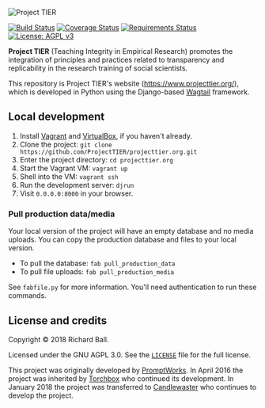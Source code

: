 ![Project TIER](project_tier/static/img/logo.svg)

[![Build Status](https://travis-ci.org/ProjectTIER/projecttier.org.svg?branch=master)](https://travis-ci.org/ProjectTIER/projecttier.org)
[![Coverage Status](https://coveralls.io/repos/github/ProjectTIER/projecttier.org/badge.svg?branch=master)](https://coveralls.io/github/ProjectTIER/projecttier.org?branch=master)
[![Requirements Status](https://requires.io/github/ProjectTIER/projecttier.org/requirements.svg?branch=master)](https://requires.io/github/ProjectTIER/projecttier.org/requirements/?branch=master)
[![License: AGPL v3](https://img.shields.io/badge/License-AGPL%20v3-blue.svg)](https://www.gnu.org/licenses/agpl-3.0)

**Project TIER** (Teaching Integrity in Empirical Research) promotes the integration of principles and practices related to transparency and replicability in the research training of social scientists.

This repository is Project TIER's website (https://www.projecttier.org/), which is developed in Python using the Django-based [Wagtail](https://wagtail.io/) framework.

## Local development

1. Install [Vagrant](https://www.vagrantup.com/) and [VirtualBox](https://www.virtualbox.org/), if you haven't already.
2. Clone the project: `git clone https://github.com/ProjectTIER/projecttier.org.git`
3. Enter the project directory: `cd projecttier.org`
4. Start the Vagrant VM: `vagrant up`
5. Shell into the VM: `vagrant ssh`
6. Run the development server: `djrun`
7. Visit `0.0.0.0:8000` in your browser.

### Pull production data/media

Your local version of the project will have an empty database and no media uploads.
You can copy the production database and files to your local version.

* To pull the database: `fab pull_production_data`
* To pull file uploads: `fab pull_production_media`

See `fabfile.py` for more information.
You'll need authentication to run these commands.

## License and credits

Copyright © 2018 Richard Ball.

Licensed under the GNU AGPL 3.0. See the [`LICENSE`](LICENSE) file for the full license.

This project was originally developed by [PromptWorks](https://www.promptworks.com/).
In April 2016 the project was inherited by [Torchbox](https://torchbox.com/) who continued its development.
In January 2018 the project was transferred to [Candlewaster](https://candlewaster.co/) who continues to develop the project.
